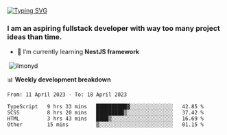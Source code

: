 [![Typing SVG](https://readme-typing-svg.herokuapp.com?color=%23e07a5f&size=40&center=false&vCenter=true&multiline=true&width=900&height=70&lines=Hi%2C+my+name+is+Oleg)](https://git.io/typing-svg)

<h3>
  I am an aspiring fullstack developer with way too many project ideas than time.</h3>

- 🌱 I’m currently learning **NestJS framework**

<p align="left">
</p>






<p>&nbsp;<img align="center" src="https://github-readme-stats.vercel.app/api?username=ilmonyd&show_icons=true&theme=calm&locale=en" alt="ilmonyd" /></p>


📊 **Weekly development breakdown**
<!--START_SECTION:waka-->

```text
From: 11 April 2023 - To: 18 April 2023

TypeScript   9 hrs 33 mins   ██████████▓░░░░░░░░░░░░░░   42.85 %
SCSS         8 hrs 20 mins   █████████▒░░░░░░░░░░░░░░░   37.42 %
HTML         3 hrs 43 mins   ████▒░░░░░░░░░░░░░░░░░░░░   16.69 %
Other        15 mins         ▒░░░░░░░░░░░░░░░░░░░░░░░░   01.15 %
```

<!--END_SECTION:waka-->
